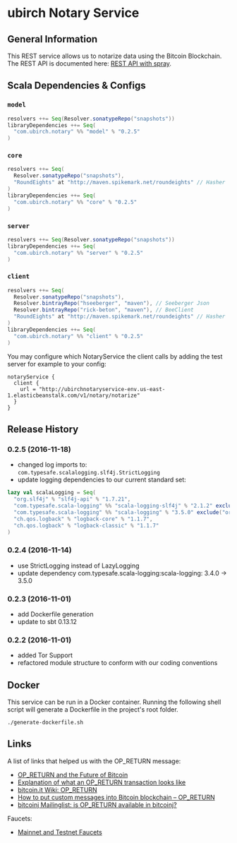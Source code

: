 # ubirch Notary Service

## General Information

This REST service allows us to notarize data using the Bitcoin Blockchain. The REST API is documented here: 
[REST API with spray](./rest-spray.html).

## Scala Dependencies & Configs

### `model`

```scala
resolvers ++= Seq(Resolver.sonatypeRepo("snapshots"))
libraryDependencies ++= Seq(
  "com.ubirch.notary" %% "model" % "0.2.5"
)
```

### `core`

```scala
resolvers ++= Seq(
  Resolver.sonatypeRepo("snapshots"),
  "RoundEights" at "http://maven.spikemark.net/roundeights" // Hasher
)
libraryDependencies ++= Seq(
  "com.ubirch.notary" %% "core" % "0.2.5"
)
```

### `server`

```scala
resolvers ++= Seq(Resolver.sonatypeRepo("snapshots"))
libraryDependencies ++= Seq(
  "com.ubirch.notary" %% "server" % "0.2.5"
)
```

### `client`

```scala
resolvers ++= Seq(
  Resolver.sonatypeRepo("snapshots"),
  Resolver.bintrayRepo("hseeberger", "maven"), // Seeberger Json
  Resolver.bintrayRepo("rick-beton", "maven"), // BeeClient
  "RoundEights" at "http://maven.spikemark.net/roundeights" // Hasher
)
libraryDependencies ++= Seq(
  "com.ubirch.notary" %% "client" % "0.2.5"
)
```

You may configure which NotaryService the client calls by adding the test server for example to your config:

    notaryService {
      client {
        url = "http://ubirchnotaryservice-env.us-east-1.elasticbeanstalk.com/v1/notary/notarize"
      }
    }

## Release History

### 0.2.5 (2016-11-18)

- changed log imports to: `com.typesafe.scalalogging.slf4j.StrictLogging`
- update logging dependencies to our current standard set:
  
```scala
lazy val scalaLogging = Seq(
  "org.slf4j" % "slf4j-api" % "1.7.21",
  "com.typesafe.scala-logging" %% "scala-logging-slf4j" % "2.1.2" exclude("org.slf4j", "slf4j-api"),
  "com.typesafe.scala-logging" %% "scala-logging" % "3.5.0" exclude("org.slf4j", "slf4j-api"),
  "ch.qos.logback" % "logback-core" % "1.1.7",
  "ch.qos.logback" % "logback-classic" % "1.1.7"
)
```

### 0.2.4 (2016-11-14)

  * use StrictLogging instead of LazyLogging
  * update dependency com.typesafe.scala-logging:scala-logging: 3.4.0 -> 3.5.0

### 0.2.3 (2016-11-01)

  * add Dockerfile generation
  * update to sbt 0.13.12

### 0.2.2 (2016-11-01)

  * added Tor Support
  * refactored module structure to conform with our coding conventions

## Docker

This service can be run in a Docker container. Running the following shell script will generate a Dockerfile in the
project's root folder.

```
./generate-dockerfile.sh
```

## Links

A list of links that helped us with the OP_RETURN message:

* [OP_RETURN and the Future of Bitcoin](http://bitzuma.com/posts/op-return-and-the-future-of-bitcoin/)
* [Explanation of what an OP_RETURN transaction looks like](https://bitcoin.stackexchange.com/questions/29554/explanation-of-what-an-op-return-transaction-looks-like)
* [bitcoin.it Wiki: OP_RETURN](https://en.bitcoin.it/wiki/OP_RETURN)
* [How to put custom messages into Bitcoin blockchain – OP_RETURN](https://www.wlangiewicz.com/2014/10/24/how-to-put-custom-messages-into-bitcoin-blockchain-op_return/)
* [bitcoinj Mailinglist: is OP_RETURN available in bitcoinj?](https://groups.google.com/forum/?fromgroups#!topic/bitcoinj/766ZhvJjIqM)

Faucets:

* [Mainnet and Testnet Faucets](https://en.bitcoin.it/wiki/List_of_faucets)

